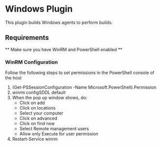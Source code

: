 # Windows Plugin 

This plugin builds Windows agents to perform builds.

## Requirements

** Make sure you have WinRM and PowerShell enabled **

### WinRM Configuration

Follow the following steps to set permissions in the PowerShell console of the host
1. (Get-PSSessionConfiguration -Name Microsoft.PowerShell).Permission
2. winrm configSDDL default 
3. When the pop up window shows, do:
    * Click on add
    * Click on locations
    * Select your computer
    * Click on advanced
    * Click on find now 
    * Select Remote management users 
    * Allow only Execute for user permission
4. Restart-Service winrm